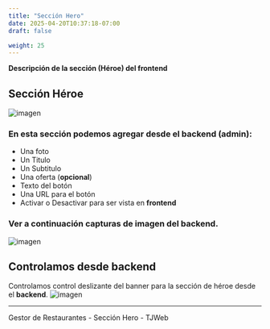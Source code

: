 ```yaml
---
title: "Sección Hero"
date: 2025-04-20T10:37:18-07:00
draft: false

weight: 25
---
```


**Descripción de la sección (Héroe) del frontend**
## Sección Héroe
![imagen](/proyectos/foodpark/hero2_opt.png)
### En esta sección podemos agregar desde el **backend** (admin):

- Una foto
- Un Titulo
- Un Subtitulo
- Una oferta (**opcional**)
- Texto del botón
- Una URL para el botón
- Activar o Desactivar para ser vista en **frontend**

### Ver a continuación capturas de imagen del **backend**.
![imagen](/proyectos/foodpark/hero_bannerSuperior_be_opt.png)

## Controlamos desde backend
Controlamos control deslizante del banner para la sección de héroe desde el **backend**.
![imagen](/proyectos/foodpark/hero_bannerEdit_be_opt.png)

***
Gestor de Restaurantes - Sección Hero - TJWeb

